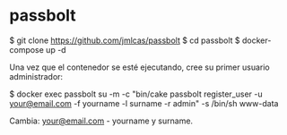 # passbolt

$ git clone https://github.com/jmlcas/passbolt
$ cd passbolt
$ docker-compose up -d

Una vez que el contenedor se esté ejecutando, cree su primer usuario administrador:

$ docker exec passbolt su -m -c "bin/cake passbolt register_user -u your@email.com -f yourname -l surname -r admin" -s /bin/sh www-data

Cambia: your@email.com - yourname y surname.
